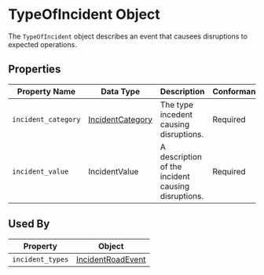 # TypeOfIncident Object
The `TypeOfIncident` object describes an event that causees disruptions to expected operations.

## Properties
Property Name | Data Type | Description | Conformance | Notes
--- | --- | --- | --- | ---
`incident_category` | [IncidentCategory](/spec-content/enumerated-types/IncidentCategories.md) | The type incedent causing disruptions. | Required | Populated using an IncidentType enumeration.
`incident_value` | IncidentValue | A description of the incident causing disruptions. | Required | Populated using an value from an IncidentType enumeration.

## Used By
Property | Object
--- | ---
`incident_types` | [IncidentRoadEvent](/spec-content/objects/IncidentRoadEvent.md)
